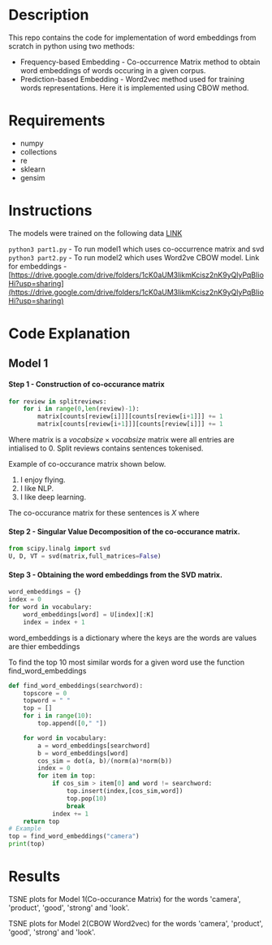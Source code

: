 # Description 

This repo contains the code for implementation of word embeddings from scratch in python using two methods:

- Frequency-based Embedding - Co-occurrence Matrix method to obtain word embeddings of words occuring in a given corpus.
- Prediction-based Embedding - Word2vec method used for training words representations. Here it is implemented using CBOW method.

# Requirements
- numpy
- collections
- re
- sklearn
- gensim

# Instructions

The models were trained on the following data [LINK](http://snap.stanford.edu/data/amazon/productGraph/categoryFiles/reviews_Electronics_5.json.gz)

`python3 part1.py` - To run model1 which uses co-occurrence matrix and svd
`python3 part2.py` - To run model2 which uses Word2ve CBOW model.
Link for embeddings -
[https://drive.google.com/drive/folders/1cK0aUM3likmKcisz2nK9yQlyPqBIioHi?usp=sharing](https://drive.google.com/drive/folders/1cK0aUM3likmKcisz2nK9yQlyPqBIioHi?usp=sharing)

# Code Explanation

## Model 1

#### Step 1 - Construction of co-occurance matrix


```python
for review in splitreviews:
    for i in range(0,len(review)-1):
        matrix[counts[review[i]]][counts[review[i+1]]] += 1
        matrix[counts[review[i+1]]][counts[review[i]]] += 1 
```

Where matrix is a $vocabsize \times vocabsize$ matrix were all entries are intialised to 0. Split reviews contains sentences tokenised.

Example of co-occurance matrix shown below.

1. I enjoy flying.
2. I like NLP.
3. I like deep learning.

The co-occurance matrix for these sentences is $X$ where 

#### Step 2 - Singular Value Decomposition of the co-occurance matrix.

```python
from scipy.linalg import svd
U, D, VT = svd(matrix,full_matrices=False)
```

#### Step 3 - Obtaining the word embeddings from the SVD matrix.

```python
word_embeddings = {}
index = 0
for word in vocabulary:
    word_embeddings[word] = U[index][:K]
    index = index + 1
```

word_embeddings is a dictionary where the keys are the words are values are thier embeddings

To find the top 10 most similar words for a given word use the function find_word_embeddings

```python
def find_word_embeddings(searchword):
    topscore = 0
    topword = " "
    top = []
    for i in range(10):
        top.append([0," "])

    for word in vocabulary:
        a = word_embeddings[searchword]
        b = word_embeddings[word]
        cos_sim = dot(a, b)/(norm(a)*norm(b))
        index = 0
        for item in top:
            if cos_sim > item[0] and word != searchword:
                top.insert(index,[cos_sim,word])
                top.pop(10)
                break
            index += 1
    return top
# Example
top = find_word_embeddings("camera")
print(top)
```

# Results

TSNE plots for Model 1(Co-occurance Matrix) for the words 'camera', 'product', 'good', 'strong' and 'look'.

TSNE plots for Model 2(CBOW Word2vec) for the words 'camera', 'product', 'good', 'strong' and 'look'.